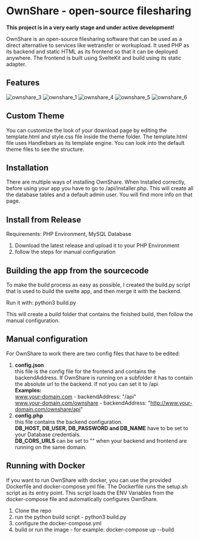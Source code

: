 # OwnShare - open-source filesharing

**This project is in a very early stage and under active development!**

OwnShare is an open-source filesharing software that can be used as a direct alternative to services like wetransfer or workupload. It used PHP as its backend and static HTML as its frontend so that it can be deployed anywhere. The frontend is built using SvelteKit and build using its static adapter.

## Features
![ownshare_3](https://github.com/Das-Felix/ownshare/assets/62439997/16a9b33a-69ad-42cd-9998-2cb20cf65157)
![ownshare_1](https://github.com/Das-Felix/ownshare/assets/62439997/2f518b0c-e9d5-4d46-acce-bbf2747173e9)
![ownshare_4](https://github.com/Das-Felix/ownshare/assets/62439997/c777e5d5-49aa-4aa8-8c3f-cf21acc9bf0e)
![ownshare_5](https://github.com/Das-Felix/ownshare/assets/62439997/a52fecb2-e6c2-4271-bbc3-9dbefa6808b2)
![ownshare_6](https://github.com/Das-Felix/ownshare/assets/62439997/26852954-9cfc-4f76-9e99-1afe620e0437)

## Custom Theme
You can customize the look of your download page by editing the template.html and style.css file inside the theme folder. The template.html file uses Handlebars as its template engine. You can look into the default theme files to see the structure.

## Installation
There are multiple ways of installing OwnShare. When Installed correctly, before using your app you have to go to /api/installer.php. This will create all the database tables and a default admin user. You will find more info on that page.

## Install from Release

Requirements: PHP Environment, MySQL Database

1. Download the latest release and upload it to your PHP Environment
2. follow the steps for manual configuration


## Building the app from the sourcecode

To make the build process as easy as possible, I created the build.py script that is used to build the svelte app, and then merge it with the backend.

Run it with: python3 build.py

This will create a build folder that contains the finished build, then follow the manual configuration.


## Manual configuration
For OwnShare to work there are two config files that have to be edited:

1. **config.json**<br>
    this file is the config file for the frontend and contains the backendAddress. If OwnShare is running on a subfolder it has to contain the absolute url to the backend. If not you can set it to /api<br>
    **Examples:**<br>
    www.your-domain.com - backendAddress: "/api"<br>
    www.your-domain.com/ownshare - backendAddress: "http://www.your-domain.com/ownshare/api"
2. **config.php**<br>
    this file contains the backend configuration.<br>
    **DB_HOST, DB_USER, DB_PASSWORD and DB_NAME** have to be set to your Database credentials.<br>
    **DB_CORS_URLS** can be set to "" when your backend and frontend are running on the same domain.


## Running with Docker
If you want to run OwnShare with docker, you can use the provided Dockerfile and docker-compose.yml file. The Dockerfile runs the setup.sh script as its entry point. This script loads the ENV Variables from the docker-compose file and automatically configures OwnShare.

1. Clone the repo
2. run the python build script - python3 build.py
3. configure the docker-compose.yml
4. build or run the image - for example: docker-compose up --build